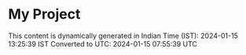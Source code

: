 # My Project

This content is dynamically generated in Indian Time (IST): 2024-01-15 13:25:39 IST
Converted to UTC: 2024-01-15 07:55:39 UTC
